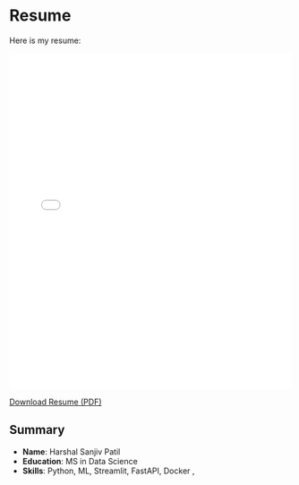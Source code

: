 # Resume

Here is my resume:

<embed src="./content/Harshal Patil_BUF.pdf" width="100%" height="600px" type="application/pdf">



[Download Resume (PDF)](Harshal%20Patil_BUF.pdf)


## Summary
- **Name**: Harshal Sanjiv Patil
- **Education**: MS in Data Science
- **Skills**: Python, ML, Streamlit, FastAPI, Docker ,
